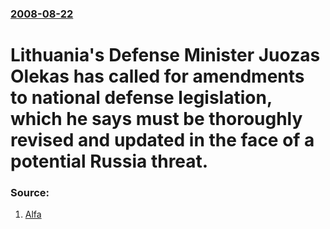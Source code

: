 ### [2008-08-22](/news/2008/08/22/index.md)

#  Lithuania's Defense Minister Juozas Olekas has called for amendments to national defense legislation, which he says must be thoroughly revised and updated in the face of a potential Russia threat. 




### Source:

1. [Alfa](http://www.alfa.lt/straipsnis/c85131)
